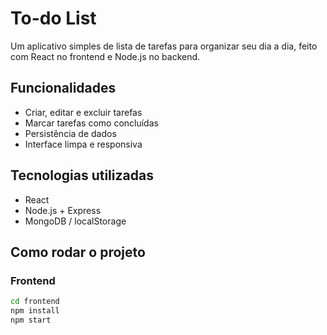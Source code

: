 # To-do List

Um aplicativo simples de lista de tarefas para organizar seu dia a dia, feito com React no frontend e Node.js no backend.

## Funcionalidades

- Criar, editar e excluir tarefas  
- Marcar tarefas como concluídas  
- Persistência de dados
- Interface limpa e responsiva  

## Tecnologias utilizadas

- React  
- Node.js + Express  
- MongoDB / localStorage  

## Como rodar o projeto

### Frontend

```bash
cd frontend
npm install
npm start

